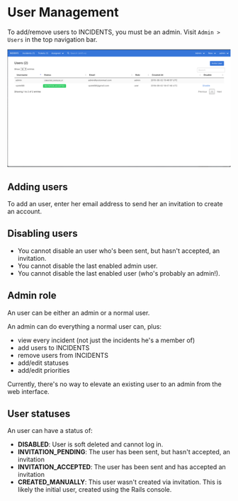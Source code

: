 # User Management

To add/remove users to INCIDENTS, you must be an admin. Visit `Admin > Users` in the top navigation bar.

![](img/08022019/user_list.png)

## Adding users

To add an user, enter her email address to send her an
invitation to create an account.

## Disabling users

- You cannot disable an user who's been sent, but hasn't accepted, an invitation.
- You cannot disable the last enabled admin user.
- You cannot disable the last enabled user (who's probably an admin!).

## Admin role

An user can be either an admin or a normal user.

An admin can do everything a normal user can, plus:

- view every incident (not just the incidents he's a member of)
- add users to INCIDENTS
- remove users from INCIDENTS
- add/edit statuses
- add/edit priorities

Currently, there's no way to elevate an existing user to an admin from the web interface.

## User statuses

An user can have a status of:

- **DISABLED**: User is soft deleted and cannot log in.
- **INVITATION_PENDING**: The user has been sent, but hasn't accepted, an invitation
- **INVITATION_ACCEPTED**: The user has been sent and has accepted an invitation
- **CREATED_MANUALLY**: This user wasn't created via invitation. This is likely the initial user, created using the Rails console.
